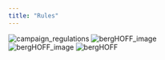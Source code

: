 ```yaml
---
title: "Rules"
---
```


<div class="rules_container">
    <div class="rules_content">
        <img src="images/rules_3.jpg" alt="campaign_regulations"/>
        <img src="images/rules_2.jpg" alt="bergHOFF_image" class="mobile"/>
    </div>
    <div class="rules_content">
        <img src="images/rules_4.jpg" alt="bergHOFF_image" class="mobile"/>
        <img src="images/rules_1.jpg" alt="bergHOFF"/>
    </div>
</div>

